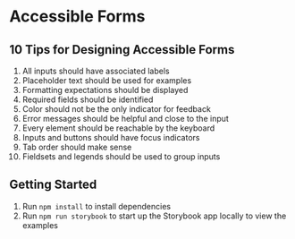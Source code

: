 # Accessible Forms

## 10 Tips for Designing Accessible Forms

1. All inputs should have associated labels
2. Placeholder text should be used for examples
3. Formatting expectations should be displayed
4. Required fields should be identified
5. Color should not be the only indicator for feedback
6. Error messages should be helpful and close to the input
7. Every element should be reachable by the keyboard
8. Inputs and buttons should have focus indicators
9. Tab order should make sense
10. Fieldsets and legends should be used to group inputs

## Getting Started

1. Run `npm install` to install dependencies
2. Run `npm run storybook` to start up the Storybook app locally to view the examples